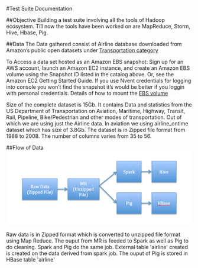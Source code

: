 #Test Suite Documentation

##Objective
Building a test suite involving all the tools of Hadoop ecosystem. Till now the tools have been worked on are MapReduce, Storm, Hive, Hbase, Pig. 

##Data
The Data gathered consist of Airline database downloaded from Amazon’s public open datasets under [Transportation category](https://aws.amazon.com/datasets/transportation-databases/?tag=datasets%23keywords%23economics)

To Access a data set hosted as an Amazon EBS snapshot: Sign up for an AWS account, launch an Amazon EC2 instance, and create an Amazon EBS volume using the Snapshot ID listed in the catalog above. Or, see the Amazon EC2 Getting Started Guide. If you use Nvent credentials for logging into console you won’t find the snapshot it’s would be better if you loggin with personal credentials. Details of how to mount the [EBS volume](http://docs.aws.amazon.com/AWSEC2/latest/UserGuide/using-public-data-sets.html)

Size of the complete dataset is 15Gb. It contains Data and statistics from the US Department of Transportation on Aviation, Maritime, Highway, Transit, Rail, Pipeline, Bike/Pedestrian and other modes of transportation. Out of which we are using just the Airline data.  In aviation we using airline_ontime dataset which has size of 3.8Gb. The dataset is in Zipped file format from 1988 to 2008.  The number of  columns varies from 35 to 56.

##Flow of Data
![alt text](https://github.com/disawalsagar/TestSuite/blob/master/flow.png "Flow")


Raw data is in Zipped format which is converted to unzipped file format using Map Reduce.
The ouput from MR is feeded to Spark as well as Pig to do cleaning. Spark and Pig do the same job. 
External table 'airline'  created is created on the data derived from spark job.
The ouput of Pig is stored in HBase table 'airline'


 

